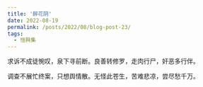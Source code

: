 ```yaml
---
title: '醉花阴'
date: 2022-08-19
permalink: /posts/2022/08/blog-post-23/
tags:
  - 愷興集
---
```


求诉不成徒惋叹，泉下寻前断。良善转修罗，走肉行尸，奸恶多行伴。

调查不展忙终案，只想舆情散。无怪此苍生，苦难悲凉，尝尽愁千万。